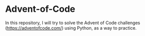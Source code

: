 # Advent-of-Code
In this repository, I will try to solve the Advent of Code challenges (https://adventofcode.com/) using Python, as a way to practice.
